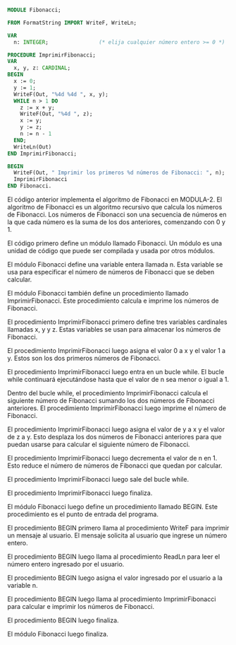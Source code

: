 ```modula-2

MODULE Fibonacci;

FROM FormatString IMPORT WriteF, WriteLn;

VAR
  n: INTEGER;                (* elija cualquier número entero >= 0 *)

PROCEDURE ImprimirFibonacci;
VAR
  x, y, z: CARDINAL;
BEGIN
  x := 0;
  y := 1;
  WriteF(Out, "%4d %4d ", x, y);
  WHILE n > 1 DO
    z := x + y;
    WriteF(Out, "%4d ", z);
    x := y;
    y := z;
    n := n - 1
  END;
  WriteLn(Out)
END ImprimirFibonacci;

BEGIN
  WriteF(Out, " Imprimir los primeros %d números de Fibonacci: ", n);
  ImprimirFibonacci
END Fibonacci.

```

El código anterior implementa el algoritmo de Fibonacci en MODULA-2. El algoritmo de Fibonacci es un algoritmo recursivo que calcula los números de Fibonacci. Los números de Fibonacci son una secuencia de números en la que cada número es la suma de los dos anteriores, comenzando con 0 y 1.

El código primero define un módulo llamado Fibonacci. Un módulo es una unidad de código que puede ser compilada y usada por otros módulos.

El módulo Fibonacci define una variable entera llamada n. Esta variable se usa para especificar el número de números de Fibonacci que se deben calcular.

El módulo Fibonacci también define un procedimiento llamado ImprimirFibonacci. Este procedimiento calcula e imprime los números de Fibonacci.

El procedimiento ImprimirFibonacci primero define tres variables cardinales llamadas x, y y z. Estas variables se usan para almacenar los números de Fibonacci.

El procedimiento ImprimirFibonacci luego asigna el valor 0 a x y el valor 1 a y. Estos son los dos primeros números de Fibonacci.

El procedimiento ImprimirFibonacci luego entra en un bucle while. El bucle while continuará ejecutándose hasta que el valor de n sea menor o igual a 1.

Dentro del bucle while, el procedimiento ImprimirFibonacci calcula el siguiente número de Fibonacci sumando los dos números de Fibonacci anteriores. El procedimiento ImprimirFibonacci luego imprime el número de Fibonacci.

El procedimiento ImprimirFibonacci luego asigna el valor de y a x y el valor de z a y. Esto desplaza los dos números de Fibonacci anteriores para que puedan usarse para calcular el siguiente número de Fibonacci.

El procedimiento ImprimirFibonacci luego decrementa el valor de n en 1. Esto reduce el número de números de Fibonacci que quedan por calcular.

El procedimiento ImprimirFibonacci luego sale del bucle while.

El procedimiento ImprimirFibonacci luego finaliza.

El módulo Fibonacci luego define un procedimiento llamado BEGIN. Este procedimiento es el punto de entrada del programa.

El procedimiento BEGIN primero llama al procedimiento WriteF para imprimir un mensaje al usuario. El mensaje solicita al usuario que ingrese un número entero.

El procedimiento BEGIN luego llama al procedimiento ReadLn para leer el número entero ingresado por el usuario.

El procedimiento BEGIN luego asigna el valor ingresado por el usuario a la variable n.

El procedimiento BEGIN luego llama al procedimiento ImprimirFibonacci para calcular e imprimir los números de Fibonacci.

El procedimiento BEGIN luego finaliza.

El módulo Fibonacci luego finaliza.
